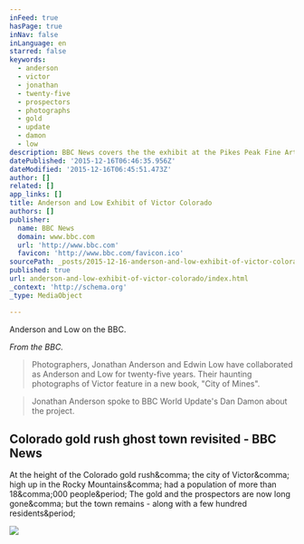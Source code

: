 ```yaml
---
inFeed: true
hasPage: true
inNav: false
inLanguage: en
starred: false
keywords:
  - anderson
  - victor
  - jonathan
  - twenty-five
  - prospectors
  - photographs
  - gold
  - update
  - damon
  - low
description: BBC News covers the the exhibit at the Pikes Peak Fine Arts Center
datePublished: '2015-12-16T06:46:35.956Z'
dateModified: '2015-12-16T06:45:51.473Z'
author: []
related: []
app_links: []
title: Anderson and Low Exhibit of Victor Colorado
authors: []
publisher:
  name: BBC News
  domain: www.bbc.com
  url: 'http://www.bbc.com'
  favicon: 'http://www.bbc.com/favicon.ico'
sourcePath: _posts/2015-12-16-anderson-and-low-exhibit-of-victor-colorado.md
published: true
url: anderson-and-low-exhibit-of-victor-colorado/index.html
_context: 'http://schema.org'
_type: MediaObject

---
```

Anderson and Low on the BBC.

_From the BBC._

> Photographers, Jonathan Anderson and Edwin Low have collaborated as Anderson and Low for twenty-five years. Their haunting photographs of Victor feature in a new book, "City of Mines".

> Jonathan Anderson spoke to BBC World Update's Dan Damon about the project.
> 
> 

<article style=""><h1>Colorado gold rush ghost town revisited - BBC News</h1><p>At the height of the Colorado gold rush&amp;comma; the city of Victor&amp;comma; high up in the Rocky Mountains&amp;comma; had a population of more than 18&amp;comma;000 people&amp;period; The gold and the prospectors are now long gone&amp;comma; but the town remains - along with a few hundred residents&amp;period;</p><img src="http://ichef-1.bbci.co.uk/news/1024/cpsprodpb/4559/production/_87135771_87135769.jpg" /></article>